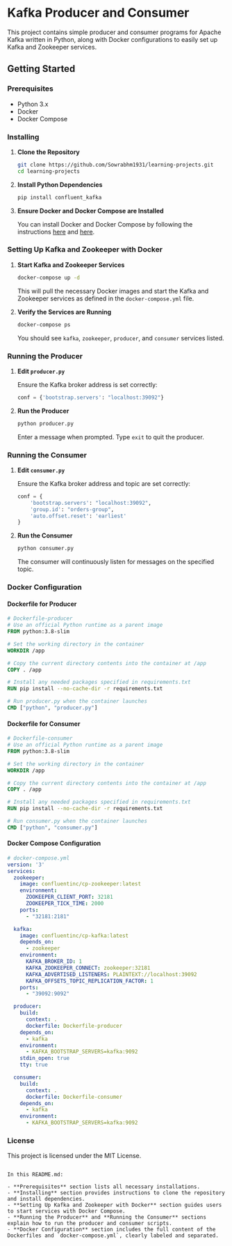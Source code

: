 # Kafka Producer and Consumer

This project contains simple producer and consumer programs for Apache Kafka written in Python, along with Docker configurations to easily set up Kafka and Zookeeper services.

## Getting Started

### Prerequisites

- Python 3.x
- Docker
- Docker Compose

### Installing

1. **Clone the Repository**

   ```bash
   git clone https://github.com/Sowrabhm1931/learning-projects.git
   cd learning-projects
   ```

2. **Install Python Dependencies**

   ```bash
   pip install confluent_kafka
   ```

3. **Ensure Docker and Docker Compose are Installed**

   You can install Docker and Docker Compose by following the instructions [here](https://docs.docker.com/get-docker/) and [here](https://docs.docker.com/compose/install/).

### Setting Up Kafka and Zookeeper with Docker

1. **Start Kafka and Zookeeper Services**

   ```bash
   docker-compose up -d
   ```

   This will pull the necessary Docker images and start the Kafka and Zookeeper services as defined in the `docker-compose.yml` file.

2. **Verify the Services are Running**

   ```bash
   docker-compose ps
   ```

   You should see `kafka`, `zookeeper`, `producer`, and `consumer` services listed.

### Running the Producer

1. **Edit `producer.py`**

   Ensure the Kafka broker address is set correctly:

   ```python
   conf = {'bootstrap.servers': "localhost:39092"}
   ```

2. **Run the Producer**

   ```bash
   python producer.py
   ```

   Enter a message when prompted. Type `exit` to quit the producer.

### Running the Consumer

1. **Edit `consumer.py`**

   Ensure the Kafka broker address and topic are set correctly:

   ```python
   conf = {
       'bootstrap.servers': "localhost:39092",
       'group.id': "orders-group",
       'auto.offset.reset': 'earliest'
   }
   ```

2. **Run the Consumer**

   ```bash
   python consumer.py
   ```

   The consumer will continuously listen for messages on the specified topic.

### Docker Configuration

#### Dockerfile for Producer

```dockerfile
# Dockerfile-producer
# Use an official Python runtime as a parent image
FROM python:3.8-slim

# Set the working directory in the container
WORKDIR /app

# Copy the current directory contents into the container at /app
COPY . /app

# Install any needed packages specified in requirements.txt
RUN pip install --no-cache-dir -r requirements.txt

# Run producer.py when the container launches
CMD ["python", "producer.py"]
```

#### Dockerfile for Consumer

```dockerfile
# Dockerfile-consumer
# Use an official Python runtime as a parent image
FROM python:3.8-slim

# Set the working directory in the container
WORKDIR /app

# Copy the current directory contents into the container at /app
COPY . /app

# Install any needed packages specified in requirements.txt
RUN pip install --no-cache-dir -r requirements.txt

# Run consumer.py when the container launches
CMD ["python", "consumer.py"]
```

#### Docker Compose Configuration

```yaml
# docker-compose.yml
version: '3'
services:
  zookeeper:
    image: confluentinc/cp-zookeeper:latest
    environment:
      ZOOKEEPER_CLIENT_PORT: 32181
      ZOOKEEPER_TICK_TIME: 2000
    ports:
      - "32181:2181"

  kafka:
    image: confluentinc/cp-kafka:latest
    depends_on:
      - zookeeper
    environment:
      KAFKA_BROKER_ID: 1
      KAFKA_ZOOKEEPER_CONNECT: zookeeper:32181
      KAFKA_ADVERTISED_LISTENERS: PLAINTEXT://localhost:39092
      KAFKA_OFFSETS_TOPIC_REPLICATION_FACTOR: 1
    ports:
      - "39092:9092"

  producer:
    build:
      context: .
      dockerfile: Dockerfile-producer
    depends_on:
      - kafka
    environment:
      - KAFKA_BOOTSTRAP_SERVERS=kafka:9092
    stdin_open: true
    tty: true

  consumer:
    build:
      context: .
      dockerfile: Dockerfile-consumer
    depends_on:
      - kafka
    environment:
      - KAFKA_BOOTSTRAP_SERVERS=kafka:9092
```

### License

This project is licensed under the MIT License.
```

In this README.md:

- **Prerequisites** section lists all necessary installations.
- **Installing** section provides instructions to clone the repository and install dependencies.
- **Setting Up Kafka and Zookeeper with Docker** section guides users to start services with Docker Compose.
- **Running the Producer** and **Running the Consumer** sections explain how to run the producer and consumer scripts.
- **Docker Configuration** section includes the full content of the Dockerfiles and `docker-compose.yml`, clearly labeled and separated.
